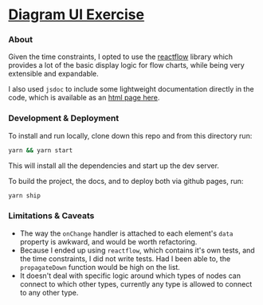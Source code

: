 # [Diagram UI Exercise](https://zischwartz.github.io/diagram-exercise/)

### About

Given the time constraints, I opted to use the [reactflow](https://reactflow.dev) library which provides a lot of the basic display logic for flow charts, while being very extensible and expandable.

I also used `jsdoc` to include some lightweight documentation directly in the code, which is available as an [html page here](https://zischwartz.github.io/diagram-exercise/docs/global.htm).

### Development & Deployment

To install and run locally, clone down this repo and from this directory run:

```bash
yarn && yarn start
```

This will install all the dependencies and start up the dev server.

To build the project, the docs, and to deploy both via github pages, run:

```bash
yarn ship
```

### Limitations & Caveats

- The way the `onChange` handler is attached to each element's `data` property is awkward, and would be worth refactoring.
- Because I ended up using `reactflow`, which contains it's own tests, and the time constraints, I did not write tests. Had I been able to, the `propagateDown` function would be high on the list.
- It doesn't deal with specific logic around which types of nodes can connect to which other types, currently any type is allowed to connect to any other type.
